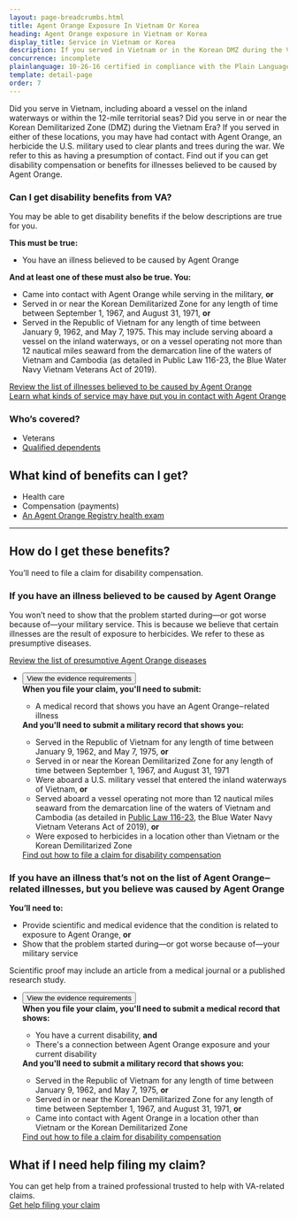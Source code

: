 ```yaml
---
layout: page-breadcrumbs.html
title: Agent Orange Exposure In Vietnam Or Korea
heading: Agent Orange exposure in Vietnam or Korea
display_title: Service in Vietnam or Korea
description: If you served in Vietnam or in the Korean DMZ during the Vietnam Era, you may have had contact with Agent Orange. Find out if you're eligible for VA disability pay and other benefits for illnesses related to contact with this herbicide.
concurrence: incomplete
plainlanguage: 10-26-16 certified in compliance with the Plain Language Act
template: detail-page
order: 7
---
```


<div class="va-introtext">

Did you serve in Vietnam, including aboard a vessel on the inland waterways or within the 12-mile territorial seas? Did you serve in or near the Korean Demilitarized Zone (DMZ) during the Vietnam Era? If you served in either of these locations, you may have had contact with Agent Orange, an herbicide the U.S. military used to clear plants and trees during the war. We refer to this as having a presumption of contact. Find out if you can get disability compensation or benefits for illnesses believed to be caused by Agent Orange.

</div>

<div class="feature" markdown="1">

### Can I get disability benefits from VA?

You may be able to get disability benefits if the below descriptions are true for you.

**This must be true:**
 - You have an illness believed to be caused by Agent Orange

**And at least one of these must also be true. You:**
 - Came into contact with Agent Orange while serving in the military, **or**
 - Served in or near the Korean Demilitarized Zone for any length of time between September 1, 1967, and August 31, 1971, **or**
 - Served in the Republic of Vietnam for any length of time between January 9, 1962, and May 7, 1975. This may include serving aboard a vessel on the inland waterways, or  on a vessel operating not more than 12 nautical miles seaward from the demarcation line of the waters of Vietnam and Cambodia (as detailed in Public Law 116-23, the Blue Water Navy Vietnam Veterans Act of 2019).<br>

[Review the list of illnesses believed to be caused by Agent Orange](/disability/eligibility/hazardous-materials-exposure/agent-orange/related-diseases/) <br>
[Learn what kinds of service may have put you in contact with Agent Orange](#kinds-of-service)

### Who’s covered?

- Veterans
- [Qualified dependents](/disability/eligibility/special-claims/birth-defects/)

</div>

## What kind of benefits can I get?

- Health care
- Compensation (payments)
- [An Agent Orange Registry health exam](/disability/eligibility/hazardous-materials-exposure/agent-orange/registry-health-exam/)

-----

## How do I get these benefits?

You’ll need to file a claim for disability compensation. 

### If you have an illness believed to be caused by Agent Orange

You won’t need to show that the problem started during—or got worse because of—your military service. This is because we believe that certain illnesses are the result of exposure to herbicides. We refer to these as presumptive diseases. <br>

[Review the list of presumptive Agent Orange diseases](/disability/eligibility/hazardous-materials-exposure/agent-orange/related-diseases/)

<ul class="usa-accordion-bordered">
  <li>
    <button class="usa-accordion-button"
      aria-expanded="false"
      aria-controls="evidence-1">
      View the evidence requirements
    </button>
    <div id="evidence-1" class="usa-accordion-content">
      <strong>When you file your claim, you'll need to submit:</strong> <br>
      <ul>
        <li>A medical record that shows you have an Agent Orange‒related illness</li>
      </ul>
      <strong>And you'll need to submit a military record that shows you:</strong>
      <ul>        
        <li>Served in the Republic of Vietnam for any length of time between January 9, 1962, and May 7, 1975, <strong>or</strong></li>
        <li>Served in or near the Korean Demilitarized Zone for any length of time between September 1, 1967, and August 31, 1971</li>
        <li>Were aboard a U.S. military vessel that entered the inland waterways of Vietnam, <strong>or</strong></li>
        <li>Served aboard a vessel operating not more than 12 nautical miles seaward from the demarcation line of the waters of Vietnam and Cambodia (as detailed in <a href="https://www.congress.gov/bill/116th-congress/house-bill/299/text">Public Law 116-23</a>, the Blue Water Navy Vietnam Veterans Act of 2019), <strong>or</strong></li>
        <li>Were exposed to herbicides in a location other than Vietnam or the Korean Demilitarized Zone</li>
      </ul>
      <a href="https://vagov-content-pr-407.herokuapp.com/disability/how-to-file-claim/">Find out how to file a claim for disability compensation</a>
    </div>
  </li>
  </ul>

### If you have an illness that’s not on the list of Agent Orange‒related illnesses, but you believe was caused by Agent Orange

**You’ll need to:**
- Provide scientific and medical evidence that the condition is related to exposure to Agent Orange, **or** <br>
- Show that the problem started during—or got worse because of—your military service

Scientific proof may include an article from a medical journal or a published research study. 

<ul class="usa-accordion-bordered">
  <li>
    <button class="usa-accordion-button"
      aria-expanded="false"
      aria-controls="evidence-2">
      View the evidence requirements
    </button>
    <div id="evidence-2" class="usa-accordion-content">
      <strong>When you file your claim, you'll need to submit a medical record that shows:</strong> <br>
      <ul>
        <li>You have a current disability, <strong>and</strong></li>
        <li>There's a connection between Agent Orange exposure and your current disability</li>
      </ul>          
      <strong>And you'll need to submit a military record that shows you:</strong>      
      <ul>       
        <li>Served in the Republic of Vietnam for any length of time between January 9, 1962, and May 7, 1975, <strong>or</strong></li>
        <li>Served in or near the Korean Demilitarized Zone for any length of time between September 1, 1967, and August 31, 1971, <strong>or</strong></li>
         <li>Came into contact with Agent Orange in a location other than Vietnam or the Korean Demilitarized Zone</li>
      </ul>
      <a href="https://vagov-content-pr-407.herokuapp.com/disability/how-to-file-claim/">Find out how to file a claim for disability compensation</a>
    </div>
  </li>
  </ul>

## What if I need help filing my claim?

You can get help from a trained professional trusted to help with VA-related claims. <br>
[Get help filing your claim](/disability/get-help-filing-claim/)

